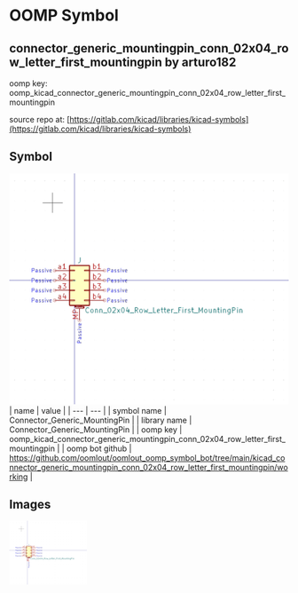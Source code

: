 # OOMP Symbol  
## connector_generic_mountingpin_conn_02x04_row_letter_first_mountingpin  by arturo182  
  
oomp key: oomp_kicad_connector_generic_mountingpin_conn_02x04_row_letter_first_mountingpin  
  
source repo at: [https://gitlab.com/kicad/libraries/kicad-symbols](https://gitlab.com/kicad/libraries/kicad-symbols)  
## Symbol  
  
[![working.png](working_600.png)](working.png)  
| name | value | 
| --- | --- | 
| symbol name | Connector_Generic_MountingPin | 
| library name | Connector_Generic_MountingPin | 
| oomp key | oomp_kicad_connector_generic_mountingpin_conn_02x04_row_letter_first_mountingpin | 
| oomp bot github | https://github.com/oomlout/oomlout_oomp_symbol_bot/tree/main/kicad_connector_generic_mountingpin_conn_02x04_row_letter_first_mountingpin/working | 
## Images  
  
[![working.png](working_140.png)](working.png)  
